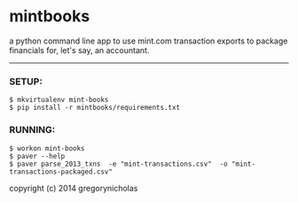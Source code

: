 mintbooks
=========

a python command line app to use mint.com transaction exports to package
financials for, let's say, an accountant.


-----


### SETUP:

    $ mkvirtualenv mint-books
    $ pip install -r mintbooks/requirements.txt


### RUNNING:

    $ workon mint-books
    $ paver --help
    $ paver parse_2013_txns  -e "mint-transactions.csv"  -o "mint-transactions-packaged.csv"



copyright (c) 2014 gregorynicholas

